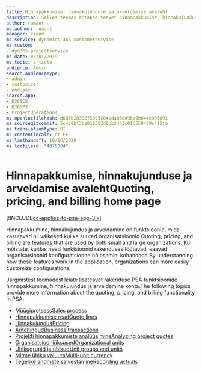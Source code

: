 ```yaml
---
title: Hinnapakkumise, hinnakujunduse ja arveldamise avaleht
description: Selles teemas antakse teavet hinnapakkumise, hinnakujunduse ja arveldamise kohta.
author: rumant
ms.author: rumant
manager: kfend
ms.service: dynamics-365-customerservice
ms.custom:
- dyn365-projectservice
ms.date: 03/01/2019
ms.topic: article
audience: Admin
search.audienceType:
- admin
- customizer
- enduser
search.app:
- D365CE
- D365PS
- ProjectOperations
ms.openlocfilehash: d6dfb2838275095e84eda03869ba9b644e99f091
ms.sourcegitcommit: 5c4c9bf3ba018562d6cb3443c01d550489c415fa
ms.translationtype: HT
ms.contentlocale: et-EE
ms.lasthandoff: 10/16/2020
ms.locfileid: "4075004"
---
```

# <a name="quoting-pricing-and-billing-home-page"></a><span data-ttu-id="508ef-103">Hinnapakkumise, hinnakujunduse ja arveldamise avaleht</span><span class="sxs-lookup"><span data-stu-id="508ef-103">Quoting, pricing, and billing home page</span></span>

[!INCLUDE[cc-applies-to-psa-app-3.x](../includes/cc-applies-to-psa-app-3x.md)]

<span data-ttu-id="508ef-104">Hinnapakkumine, hinnakujundus ja arveldamine on funktsioonid, mida kasutavad nii väikesed kui ka suured organisatsioonid.</span><span class="sxs-lookup"><span data-stu-id="508ef-104">Quoting, pricing, and billing are features that are used by both small and large organizations.</span></span> <span data-ttu-id="508ef-105">Kui mõistate, kuidas need funktsioonid rakenduses töötavad, saavad organisatsioonid konfiguratsioone hõlpsamini kohandada.</span><span class="sxs-lookup"><span data-stu-id="508ef-105">By understanding how these features work in the application, organizations can more easily customize configurations.</span></span>

<span data-ttu-id="508ef-106">Järgmistest teemadest leiate lisateavet rakenduse PSA funktsioonide hinnapakkumine, hinnakujundus ja arveldamine kohta.</span><span class="sxs-lookup"><span data-stu-id="508ef-106">The following topics provide more information about the quoting, pricing, and billing functionality in PSA:</span></span>

- [<span data-ttu-id="508ef-107">Müügiprotsess</span><span class="sxs-lookup"><span data-stu-id="508ef-107">Sales process</span></span>](basic-sales-process.md)
- [<span data-ttu-id="508ef-108">Hinnapakkumise read</span><span class="sxs-lookup"><span data-stu-id="508ef-108">Quote lines</span></span>](basic-quote-lines.md)
- [<span data-ttu-id="508ef-109">Hinnakujundus</span><span class="sxs-lookup"><span data-stu-id="508ef-109">Pricing</span></span>](basic-pricing.md)
- [<span data-ttu-id="508ef-110">Äritehingud</span><span class="sxs-lookup"><span data-stu-id="508ef-110">Business transactions</span></span>](basic-business-transactions.md)
- [<span data-ttu-id="508ef-111">Projekti hinnapakkumiste analüüsimine</span><span class="sxs-lookup"><span data-stu-id="508ef-111">Analyzing project quotes</span></span>](basic-analyzing-quotes.md)
- [<span data-ttu-id="508ef-112">Organisatsiooniüksused</span><span class="sxs-lookup"><span data-stu-id="508ef-112">Organizational units</span></span>](advanced-organizational.md)
- [<span data-ttu-id="508ef-113">Ühikugrupid ja ühikud</span><span class="sxs-lookup"><span data-stu-id="508ef-113">Unit groups and units</span></span>](advanced-units.md)
- [<span data-ttu-id="508ef-114">Mitme ühiku valuuta</span><span class="sxs-lookup"><span data-stu-id="508ef-114">Multi-unit currency</span></span>](advanced-currency.md)
- [<span data-ttu-id="508ef-115">Tegelike andmete salvestamine</span><span class="sxs-lookup"><span data-stu-id="508ef-115">Recording actuals</span></span>](advanced-actuals.md)
